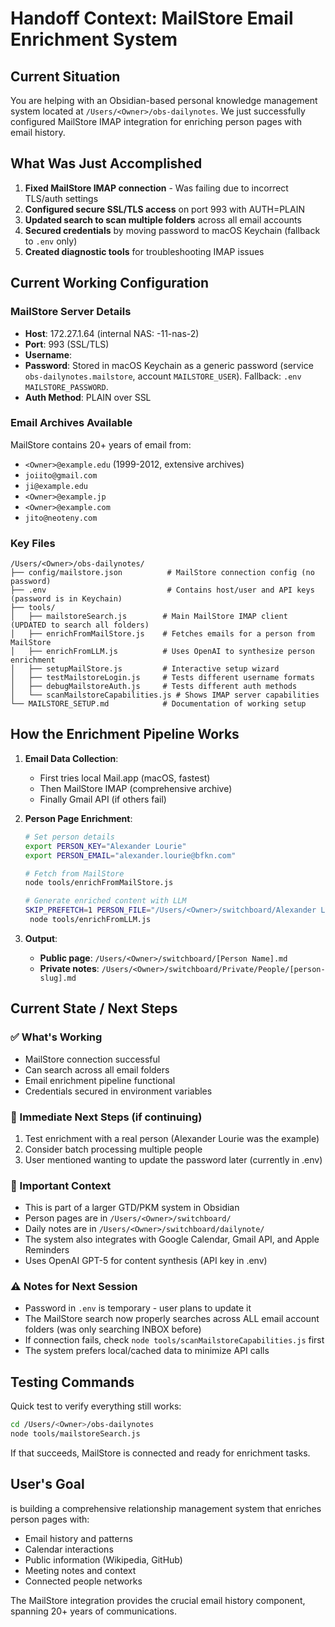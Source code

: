 # Handoff Context: MailStore Email Enrichment System

## Current Situation
You are helping <Owner> with an Obsidian-based personal knowledge management system located at `/Users/<Owner>/obs-dailynotes`. We just successfully configured MailStore IMAP integration for enriching person pages with email history.

## What Was Just Accomplished
1. **Fixed MailStore IMAP connection** - Was failing due to incorrect TLS/auth settings
2. **Configured secure SSL/TLS access** on port 993 with AUTH=PLAIN
3. **Updated search to scan multiple folders** across all email accounts
4. **Secured credentials** by moving password to macOS Keychain (fallback to `.env` only)
5. **Created diagnostic tools** for troubleshooting IMAP issues

## Current Working Configuration

### MailStore Server Details
- **Host**: 172.27.1.64 (internal NAS: <Owner>-11-nas-2)
- **Port**: 993 (SSL/TLS)
- **Username**: <Owner>
- **Password**: Stored in macOS Keychain as a generic password (service `obs-dailynotes.mailstore`, account `MAILSTORE_USER`). Fallback: `.env` `MAILSTORE_PASSWORD`.
- **Auth Method**: PLAIN over SSL

### Email Archives Available
MailStore contains 20+ years of email from:
- `<Owner>@example.edu` (1999-2012, extensive archives)
- `joiito@gmail.com`
- `ji@example.edu`
- `<Owner>@example.jp`
- `<Owner>@example.com`
- `jito@neoteny.com`

### Key Files

```text
/Users/<Owner>/obs-dailynotes/
├── config/mailstore.json          # MailStore connection config (no password)
├── .env                           # Contains host/user and API keys (password is in Keychain)
├── tools/
│   ├── mailstoreSearch.js        # Main MailStore IMAP client (UPDATED to search all folders)
│   ├── enrichFromMailStore.js    # Fetches emails for a person from MailStore
│   ├── enrichFromLLM.js          # Uses OpenAI to synthesize person enrichment
│   ├── setupMailStore.js         # Interactive setup wizard
│   ├── testMailstoreLogin.js     # Tests different username formats
│   ├── debugMailstoreAuth.js     # Tests different auth methods
│   └── scanMailstoreCapabilities.js # Shows IMAP server capabilities
└── MAILSTORE_SETUP.md            # Documentation of working setup
```

## How the Enrichment Pipeline Works

1. **Email Data Collection**:
   - First tries local Mail.app (macOS, fastest)
   - Then MailStore IMAP (comprehensive archive)
   - Finally Gmail API (if others fail)

2. **Person Page Enrichment**:

    ```bash
   # Set person details
   export PERSON_KEY="Alexander Lourie"
   export PERSON_EMAIL="alexander.lourie@bfkn.com"
   
   # Fetch from MailStore
   node tools/enrichFromMailStore.js
   
   # Generate enriched content with LLM
   SKIP_PREFETCH=1 PERSON_FILE="/Users/<Owner>/switchboard/Alexander Lourie.md" \
     node tools/enrichFromLLM.js
   ```

3. **Output**:
   - **Public page**: `/Users/<Owner>/switchboard/[Person Name].md`
   - **Private notes**: `/Users/<Owner>/switchboard/Private/People/[person-slug].md`

## Current State / Next Steps

### ✅ What's Working
- MailStore connection successful
- Can search across all email folders
- Email enrichment pipeline functional
- Credentials secured in environment variables

### 🔄 Immediate Next Steps (if continuing)
1. Test enrichment with a real person (Alexander Lourie was the example)
2. Consider batch processing multiple people
3. User mentioned wanting to update the password later (currently in .env)

### 📝 Important Context
- This is part of a larger GTD/PKM system in Obsidian
- Person pages are in `/Users/<Owner>/switchboard/`
- Daily notes are in `/Users/<Owner>/switchboard/dailynote/`
- The system also integrates with Google Calendar, Gmail API, and Apple Reminders
- Uses OpenAI GPT-5 for content synthesis (API key in .env)

### ⚠️ Notes for Next Session
- Password in `.env` is temporary - user plans to update it
- The MailStore search now properly searches across ALL email account folders (was only searching INBOX before)
- If connection fails, check `node tools/scanMailstoreCapabilities.js` first
- The system prefers local/cached data to minimize API calls

## Testing Commands

Quick test to verify everything still works:

```bash
cd /Users/<Owner>/obs-dailynotes
node tools/mailstoreSearch.js
```

If that succeeds, MailStore is connected and ready for enrichment tasks.

## User's Goal
<Owner> is building a comprehensive relationship management system that enriches person pages with:
- Email history and patterns
- Calendar interactions
- Public information (Wikipedia, GitHub)
- Meeting notes and context
- Connected people networks

The MailStore integration provides the crucial email history component, spanning 20+ years of communications.

